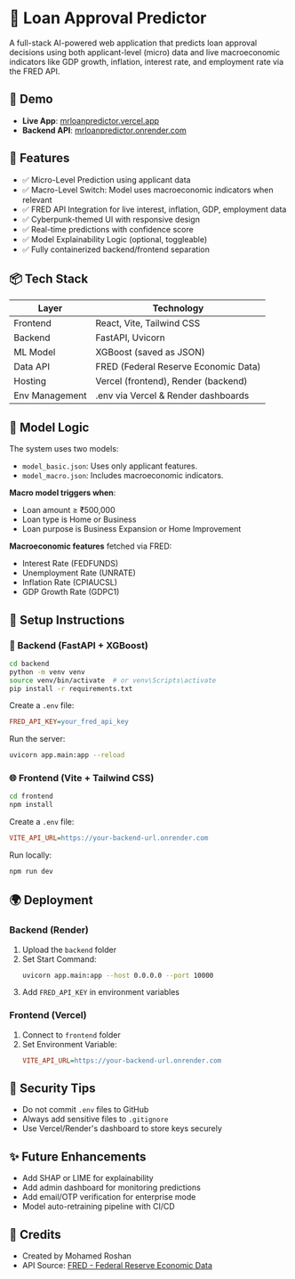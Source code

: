 # 🚀 Loan Approval Predictor

A full-stack AI-powered web application that predicts loan approval decisions using both applicant-level (micro) data and live macroeconomic indicators like GDP growth, inflation, interest rate, and employment rate via the FRED API.

## 📸 Demo
- **Live App**: [mrloanpredictor.vercel.app](https://mrloanpredictor.vercel.app)
- **Backend API**: [mrloanpredictor.onrender.com](https://mrloanpredictor.onrender.com)

## 🧠 Features
- ✅ Micro-Level Prediction using applicant data
- ✅ Macro-Level Switch: Model uses macroeconomic indicators when relevant
- ✅ FRED API Integration for live interest, inflation, GDP, employment data
- ✅ Cyberpunk-themed UI with responsive design
- ✅ Real-time predictions with confidence score
- ✅ Model Explainability Logic (optional, toggleable)
- ✅ Fully containerized backend/frontend separation

## 📦 Tech Stack
| Layer         | Technology                              |
|---------------|-----------------------------------------|
| Frontend      | React, Vite, Tailwind CSS              |
| Backend       | FastAPI, Uvicorn                       |
| ML Model      | XGBoost (saved as JSON)                |
| Data API      | FRED (Federal Reserve Economic Data)   |
| Hosting       | Vercel (frontend), Render (backend)    |
| Env Management| .env via Vercel & Render dashboards    |

## 🧮 Model Logic
The system uses two models:
- `model_basic.json`: Uses only applicant features.
- `model_macro.json`: Includes macroeconomic indicators.

**Macro model triggers when**:
- Loan amount ≥ ₹500,000
- Loan type is Home or Business
- Loan purpose is Business Expansion or Home Improvement

**Macroeconomic features** fetched via FRED:
- Interest Rate (FEDFUNDS)
- Unemployment Rate (UNRATE)
- Inflation Rate (CPIAUCSL)
- GDP Growth Rate (GDPC1)

## 🚀 Setup Instructions

### 🔧 Backend (FastAPI + XGBoost)
```bash
cd backend
python -m venv venv
source venv/bin/activate  # or venv\Scripts\activate
pip install -r requirements.txt
```

Create a `.env` file:
```ini
FRED_API_KEY=your_fred_api_key
```

Run the server:
```bash
uvicorn app.main:app --reload
```

### 🌐 Frontend (Vite + Tailwind CSS)
```bash
cd frontend
npm install
```

Create a `.env` file:
```ini
VITE_API_URL=https://your-backend-url.onrender.com
```

Run locally:
```bash
npm run dev
```

## 🌍 Deployment

### Backend (Render)
1. Upload the `backend` folder
2. Set Start Command:
   ```bash
   uvicorn app.main:app --host 0.0.0.0 --port 10000
   ```
3. Add `FRED_API_KEY` in environment variables

### Frontend (Vercel)
1. Connect to `frontend` folder
2. Set Environment Variable:
   ```ini
   VITE_API_URL=https://your-backend-url.onrender.com
   ```

## 🔐 Security Tips
- Do not commit `.env` files to GitHub
- Always add sensitive files to `.gitignore`
- Use Vercel/Render's dashboard to store keys securely

## ✨ Future Enhancements
- Add SHAP or LIME for explainability
- Add admin dashboard for monitoring predictions
- Add email/OTP verification for enterprise mode
- Model auto-retraining pipeline with CI/CD

## 🙌 Credits
- Created by Mohamed Roshan
- API Source: [FRED - Federal Reserve Economic Data](https://fred.stlouisfed.org/)
